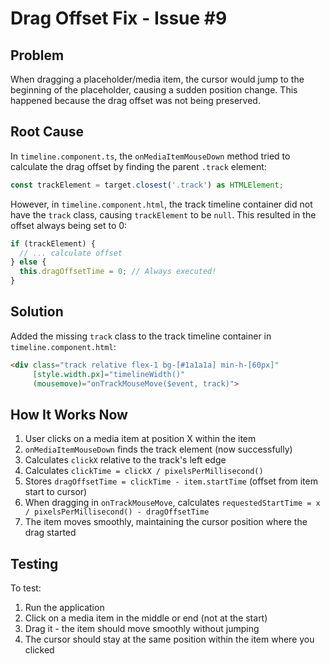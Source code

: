 # Drag Offset Fix - Issue #9

## Problem
When dragging a placeholder/media item, the cursor would jump to the beginning of the placeholder, causing a sudden position change. This happened because the drag offset was not being preserved.

## Root Cause
In `timeline.component.ts`, the `onMediaItemMouseDown` method tried to calculate the drag offset by finding the parent `.track` element:

```typescript
const trackElement = target.closest('.track') as HTMLElement;
```

However, in `timeline.component.html`, the track timeline container did not have the `track` class, causing `trackElement` to be `null`. This resulted in the offset always being set to 0:

```typescript
if (trackElement) {
  // ... calculate offset
} else {
  this.dragOffsetTime = 0; // Always executed!
}
```

## Solution
Added the missing `track` class to the track timeline container in `timeline.component.html`:

```html
<div class="track relative flex-1 bg-[#1a1a1a] min-h-[60px]"
     [style.width.px]="timelineWidth()"
     (mousemove)="onTrackMouseMove($event, track)">
```

## How It Works Now
1. User clicks on a media item at position X within the item
2. `onMediaItemMouseDown` finds the track element (now successfully)
3. Calculates `clickX` relative to the track's left edge
4. Calculates `clickTime = clickX / pixelsPerMillisecond()`
5. Stores `dragOffsetTime = clickTime - item.startTime` (offset from item start to cursor)
6. When dragging in `onTrackMouseMove`, calculates `requestedStartTime = x / pixelsPerMillisecond() - dragOffsetTime`
7. The item moves smoothly, maintaining the cursor position where the drag started

## Testing
To test:
1. Run the application
2. Click on a media item in the middle or end (not at the start)
3. Drag it - the item should move smoothly without jumping
4. The cursor should stay at the same position within the item where you clicked
